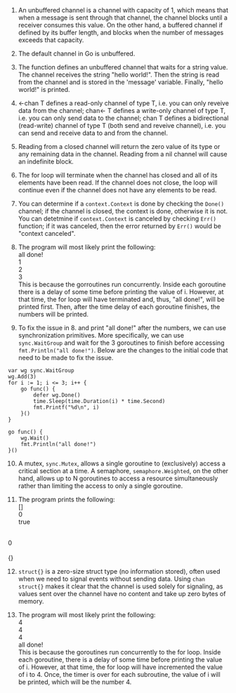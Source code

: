 1. An unbuffered channel is a channel with capacity of 1, which means that when a message is sent through that channel,
the channel blocks until a receiver consumes this value. On the other hand, a buffered channel if defined by its buffer
length, and blocks when the number of messages exceeds that capacity.

2. The default channel in Go is unbuffered.

3. The function defines an unbuffered channel that waits for a string value. The channel receives the string 
"hello world!". Then the string is read from the channel and is stored in the 'message' variable.
Finally, "hello world!" is printed.

4. <-chan T defines a read-only channel of type T, i.e. you can only reveive data from the channel;
chan<- T defines a write-only channel of type T, i.e. you can only send data to the channel; 
chan T defines a bidirectional (read-write) channel of type T (both send and reveive channel),
i.e. you can send and receive data to and from the channel.

5. Reading from a closed channel will return the zero value of its type or any remaining data in the channel.
Reading from a nil channel will cause an indefinite block.

6. The for loop will terminate when the channel has closed and all of its elements have been read. If the channel
does not close, the loop will continue even if the channel does not have any elements to be read.

7. You can determine if a `context.Context` is done by checking the `Done()` channel; if the channel is closed,
the context is done, otherwise it is not. <br>
You can detetmine if `context.Context` is canceled by checking `Err()` function; if it was canceled, then
the error returned by `Err()` would be "context canceled".

8. The program will most likely print the following: <br>
all done! <br>
1 <br>
2 <br>
3 <br>
This is because the gorroutines run concurrently. Inside each goroutine there is a delay of some time before printing
the value of i. However, at that time, the for loop will have terminated and, thus, "all done!", will be printed first.
Then, after the time delay of each goroutine finishes, the numbers will be printed.

9. To fix the issue in 8. and print "all done!" after the numbers, we can use synchronization primitives.
More specifically, we can use `sync.WaitGroup` and wait for the 3 goroutines to finish before accessing
`fmt.Println("all done!")`. Below are the changes to the initial code that need to be made to fix the issue.
```
var wg sync.WaitGroup
wg.Add(3)
for i := 1; i <= 3; i++ {
    go func() {
        defer wg.Done()
        time.Sleep(time.Duration(i) * time.Second)
        fmt.Printf("%d\n", i)
    }()
}

go func() {
	wg.Wait()
    fmt.Println("all done!")
}()
```
10. A mutex, `sync.Mutex`, allows a single goroutine to (exclusively) access a critical section at a time.
A semaphore, `semaphore.Weighted`, on the other hand, allows up to N goroutines to access a resource simultaneously 
rather than limiting the access to only a single goroutine.

11. The program prints the following: <br>
[] <br>
0 <br>
true <br>
<br>
0 <br>
<nil> <br>
{} <br>

12. `struct{}` is a zero-size struct type (no information stored), often used when we need to signal events without
sending data. Using `chan struct{}` makes it clear that the channel is used solely for signaling, as values sent over
the channel have no content and take up zero bytes of memory.

13. The program will most likely print the following: <br>
4 <br>
4 <br>
4 <br>
all done! <br>
This is because the goroutines run concurrently to the for loop. Inside each goroutine, there is a delay of some time
before printing the value of i. However, at that time, the for loop will have incremented the value of i to 4. Once,
the timer is over for each subroutine, the value of i will be printed, which will be the number 4.
